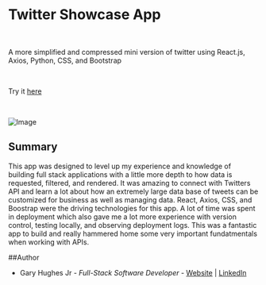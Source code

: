 # Twitter Showcase App

<br>

A more simplified and compressed mini version of twitter using React.js, Axios, Python, CSS, and Bootstrap

<br>

Try it [here](https://twitter-showcase-2prb.onrender.com)

<br>

![Image](./Client/dist/images/readme-image.png)

## Summary

This app was designed to level up my experience and knowledge of building full stack applications with a little more depth to how data is requested, filtered, and rendered. It was amazing to connect with Twitters API and learn a lot about how an extremely large data base of tweets can be customized for business as well as managing data. React, Axios, CSS, and Boostrap were the driving technologies for this app. A lot of time was spent in deployment which also gave me a lot more experience with version control, testing locally, and observing deployment logs. This was a fantastic app to build and really hammered home some very important fundatmentals when working with APIs.

##Author

- Gary Hughes Jr - _Full-Stack Software Developer_ - [Website](https://garyleehughesjr.com) | [LinkedIn](https://www.linkedin.com/in/gary-hughes-jr-64925b229/)

